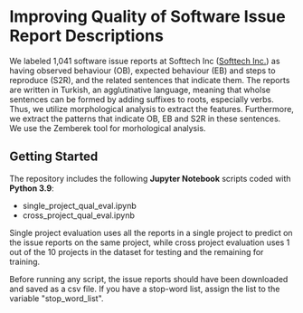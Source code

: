 # Improving Quality of Software Issue Report Descriptions

We labeled 1,041 software issue reports at Softtech Inc ([Softtech Inc.](https://softtech.com.tr/)) as having observed behaviour (OB), expected behaviour (EB) and steps to reproduce (S2R), and the related sentences that indicate them. The reports are written in Turkish, an agglutinative language, meaning that wholse sentences can be formed by adding suffixes to roots, especially verbs. Thus, we utilize morphological analysis to extract the features. Furthermore, we extract the patterns that indicate OB, EB and S2R in these sentences. We use the Zemberek tool for morhological analysis. 

## Getting Started

The repository includes the following **Jupyter Notebook** scripts coded with **Python 3.9**: 

* single_project_qual_eval.ipynb
* cross_project_qual_eval.ipynb

Single project evaluation uses all the reports in a single project to predict on the issue reports on the same project, while cross project evaluation uses 1 out of the 10 projects in the dataset for testing and the remaining for training. 

Before running any script, the issue reports should have been downloaded and saved as a csv file. If you have a stop-word list, assign the list to the variable "stop_word_list". 
